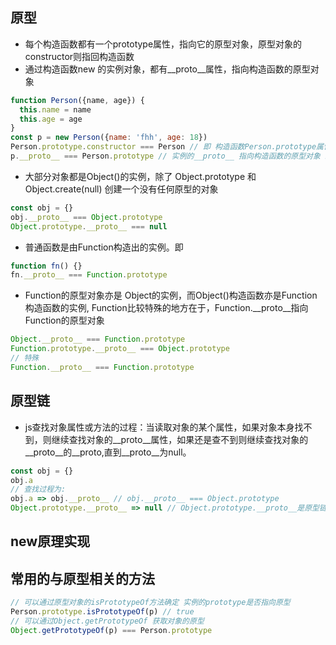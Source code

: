 ## 原型
+ 每个构造函数都有一个prototype属性，指向它的原型对象，原型对象的constructor则指回构造函数
+ 通过构造函数new 的实例对象，都有__proto__属性，指向构造函数的原型对象
```js
function Person({name, age}) {
  this.name = name
  this.age = age
}
const p = new Person({name: 'fhh', age: 18})
Person.prototype.constructor === Person // 即 构造函数Person.prototype属性 指向 Person的原型对象，Person.constructor指向构造函数Person
p.__proto__ === Person.prototype // 实例的__proto__ 指向构造函数的原型对象 即 instance.__proto__ === Ctor.prototype
```
+ 大部分对象都是Object()的实例，除了 Object.prototype 和 Object.create(null) 创建一个没有任何原型的对象
```js
const obj = {}
obj.__proto__ === Object.prototype
Object.prototype.__proto__ === null
```
+ 普通函数是由Function构造出的实例。即
```js
function fn() {}
fn.__proto__ === Function.prototype
```
+ Function的原型对象亦是 Object的实例，而Object()构造函数亦是Function构造函数的实例, Function比较特殊的地方在于，Function.__proto__指向Function的原型对象
```js
Object.__proto__ === Function.prototype
Function.prototype.__proto__ === Object.prototype
// 特殊
Function.__proto__ === Function.prototype
```
## 原型链
+ js查找对象属性或方法的过程：当读取对象的某个属性，如果对象本身找不到，则继续查找对象的__proto__属性，如果还是查不到则继续查找对象的__proto__的__proto,直到__proto__为null。
```js
const obj = {}
obj.a
// 查找过程为:
obj.a => obj.__proto__ // obj.__proto__ === Object.prototype 
Object.prototype.__proto__ => null // Object.prototype.__proto__是原型链的顶端，指向null
```

## new原理实现
## 常用的与原型相关的方法
```js
// 可以通过原型对象的isPrototypeOf方法确定 实例的prototype是否指向原型
Person.prototype.isPrototypeOf(p) // true
// 可以通过Object.getPrototypeOf 获取对象的原型
Object.getPrototypeOf(p) === Person.prototype
```